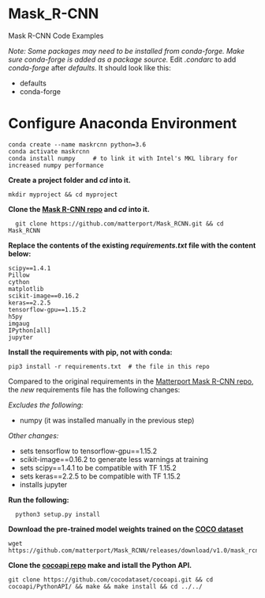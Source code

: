 # Mask_R-CNN
Mask R-CNN Code Examples

*Note: Some packages may need to be installed from conda-forge. Make sure conda-forge is added as a package source.* Edit *.condarc* to add *conda-forge* after *defaults*. It should look like this:
- defaults
- conda-forge

# Configure Anaconda Environment
    conda create --name maskrcnn python=3.6
    conda activate maskrcnn
    conda install numpy     # to link it with Intel's MKL library for increased numpy performance
    
**Create a project folder and *cd* into it.**

    mkdir myproject && cd myproject

**Clone the [Mask R-CNN repo](https://github.com/matterport/Mask_RCNN) and *cd* into it.**

      git clone https://github.com/matterport/Mask_RCNN.git && cd Mask_RCNN

**Replace the contents of the existing *requirements.txt* file with the content below:**

    scipy==1.4.1
    Pillow
    cython
    matplotlib
    scikit-image==0.16.2
    keras==2.2.5
    tensorflow-gpu==1.15.2
    h5py
    imgaug
    IPython[all]
    jupyter
    
 **Install the requirements with pip, not with conda:**
 
    pip3 install -r requirements.txt  # the file in this repo

Compared to the original requirements in the [Matterport Mask R-CNN repo](https://github.com/matterport/Mask_RCNN), the *new* requirements file has the following changes:

*Excludes the following:*

- numpy (it was installed manually in the previous step) 

*Other changes:*

- sets tensorflow to tensorflow-gpu==1.15.2
- scikit-image==0.16.2 to generate less warnings at training
- sets scipy==1.4.1 to be compatible with TF 1.15.2
- sets keras==2.2.5 to be compatible with TF 1.15.2
- installs jupyter

**Run the following:**
      
      python3 setup.py install
      
**Download the pre-trained model weights trained on the [COCO dataset](https://cocodataset.org/)**

    wget https://github.com/matterport/Mask_RCNN/releases/download/v1.0/mask_rcnn_coco.h5

**Clone the [cocoapi repo](https://github.com/cocodataset/cocoapi) make and istall the Python API.**

    git clone https://github.com/cocodataset/cocoapi.git && cd cocoapi/PythonAPI/ && make && make install && cd ../../
